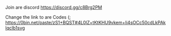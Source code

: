 Join are discord https://discord.gg/c8Brg2PM

Change the link to are Codes (; https://0bin.net/paste/zS1+BQST#4L0lZ+tKtKHU9vkem+li4sOCc50cdLkPAklqcIb1svg 
